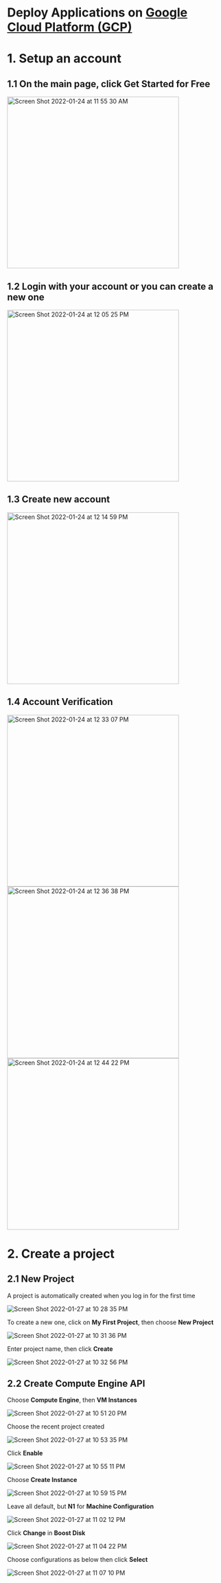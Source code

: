# Deploy Applications on [Google Cloud Platform (GCP)](https://cloud.google.com/)

# 1. Setup an account
## 1.1 On the main page, click **Get Started for Free**
<img width="400" alt="Screen Shot 2022-01-24 at 11 55 30 AM" src="https://user-images.githubusercontent.com/42128166/150854893-02b19744-3586-4a97-a4ed-48e55c9a1aa4.png">

## 1.2 Login with your account or you can create a new one
<img width="400" alt="Screen Shot 2022-01-24 at 12 05 25 PM" src="https://user-images.githubusercontent.com/42128166/150856336-823847b3-cf8a-4129-a5d2-74230fb8042a.png">

## 1.3 Create new account
<img width="400" alt="Screen Shot 2022-01-24 at 12 14 59 PM" src="https://user-images.githubusercontent.com/42128166/150857651-d6431fff-90ab-4aab-86ca-eec48db834ed.png">

## 1.4 Account Verification
<img width="400" alt="Screen Shot 2022-01-24 at 12 33 07 PM" src="https://user-images.githubusercontent.com/42128166/150860153-9f47a0f3-8d2c-4368-9b92-dd796bf15fc6.png">

<img width="400" alt="Screen Shot 2022-01-24 at 12 36 38 PM" src="https://user-images.githubusercontent.com/42128166/150860642-87fec00d-2c2a-4492-98e1-9f9746bc56bc.png">

<img width="400" alt="Screen Shot 2022-01-24 at 12 44 22 PM" src="https://user-images.githubusercontent.com/42128166/150861690-fef1bd19-4ede-4a6a-8de8-899c25e51118.png">

# 2. Create a project
## 2.1 New Project
A project is automatically created when you log in for the first time

![Screen Shot 2022-01-27 at 10 28 35 PM](https://user-images.githubusercontent.com/42128166/151483251-b3e22cde-9c5d-419c-a289-7af0774c8367.png)

To create a new one, click on **My First Project**, then choose **New Project**

![Screen Shot 2022-01-27 at 10 31 36 PM](https://user-images.githubusercontent.com/42128166/151483307-d53773d4-ca04-4201-baf6-7222d3cfb086.png)

Enter project name, then click **Create**

![Screen Shot 2022-01-27 at 10 32 56 PM](https://user-images.githubusercontent.com/42128166/151483329-6e0d574a-0130-4717-a9bb-ef4070578b8b.png)

## 2.2 Create Compute Engine API
Choose **Compute Engine**, then **VM Instances**

![Screen Shot 2022-01-27 at 10 51 20 PM](https://user-images.githubusercontent.com/42128166/151484303-bf7e386e-9c09-4a4e-b4df-42ebf07d377f.png)

Choose the recent project created

![Screen Shot 2022-01-27 at 10 53 35 PM](https://user-images.githubusercontent.com/42128166/151484543-2019ed41-4816-4522-8763-b63d59de3c0e.png)

Click **Enable**

![Screen Shot 2022-01-27 at 10 55 11 PM](https://user-images.githubusercontent.com/42128166/151484619-80e9ef00-f3b7-46ef-a1ef-b025d7cb74bc.png)

Choose **Create Instance**

![Screen Shot 2022-01-27 at 10 59 15 PM](https://user-images.githubusercontent.com/42128166/151485041-00a4f2b2-3a83-4513-b3b8-335f145b2fd5.png)

Leave all default, but **N1** for **Machine Configuration**

![Screen Shot 2022-01-27 at 11 02 12 PM](https://user-images.githubusercontent.com/42128166/151485319-0b713f81-1921-4e56-bd18-8c08e40a077c.png)

Click **Change** in **Boost Disk**

![Screen Shot 2022-01-27 at 11 04 22 PM](https://user-images.githubusercontent.com/42128166/151485614-3e670d33-d06a-4ca3-a852-b54b1a732194.png)

Choose configurations as below then click **Select**

![Screen Shot 2022-01-27 at 11 07 10 PM](https://user-images.githubusercontent.com/42128166/151485705-5671f0ca-0b6b-4af8-aef1-1fae9a1c44e6.png)


